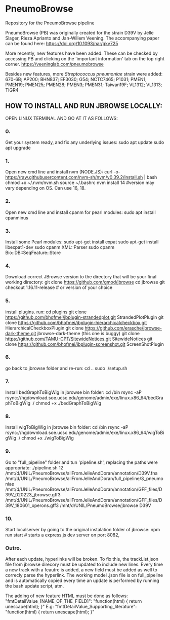 # PneumoBrowse
Repository for the PneumoBrowse pipeline


PneumoBrowse (PB) was originally created for the strain D39V by Jelle Slager, Rieza Aprianto and Jan-Willem Veening. The accompanying paper can be found here: https://doi.org/10.1093/nar/gky725


More recently, new features have been added. These can be checked by accessing PB and clicking on the 'important information' tab on the top right corner.
https://veeninglab.com/pneumobrowse


Besides new features, more *Streptococcus pneumoniae* strain were added: 
670-6B; AP200; BHN837; EF3030; G54; NCTC7465; P1031; PMEN1; PMEN19; PMEN25; PMEN28; PMEN3; PMEN31; Taiwan19F; VL1312; VL1313; TIGR4


## HOW TO INSTALL AND RUN JBROWSE LOCALLY:
OPEN LINUX TERMINAL AND GO AT IT AS FOLLOWS:

### 0.
Get your system ready, and fix any underlying issues:
sudo apt update
sudo apt upgrade

### 1.
Open new cmd line and install nvm (NODE.JS):
curl -o- https://raw.githubusercontent.com/nvm-sh/nvm/v0.39.2/install.sh | bash
chmod +x ~/.nvm/nvm.sh
source ~/.bashrc
nvm install 14 #version may vary depending on OS. Can use 16, 18.

### 2.
Open new cmd line and install cpanm for pearl modules:
sudo apt install cpanminus

### 3.
Install some Pearl modules:
sudo apt-get install expat
sudo apt-get install libexpat1-dev
sudo cpanm XML::Parser
sudo cpanm Bio::DB::SeqFeature::Store

### 4.
Download correct JBrowse version to the directory that will be your final working directory:
git clone https://github.com/gmod/jbrowse
cd jbrowse
git checkout 1.16.11-release  # or version of your choice

### 5.
install plugins. run:
cd plugins
git clone https://github.com/bhofmei/jbplugin-strandedplot.git StrandedPlotPlugin
git clone https://github.com/bhofmei/jbplugin-hierarchicalcheckbox.git HierarchicalCheckboxPlugin
git clone https://github.com/erasche/jbrowse-dark-theme.git jbrowse-dark-theme (this one is buggy)
git clone https://github.com/TAMU-CPT/SitewideNotices.git SitewideNotices
git clone https://github.com/bhofmei/jbplugin-screenshot.git ScreenShotPlugin

### 6.
go back to jbrowse folder and re-run:
cd ..
sudo ./setup.sh

### 7.
Install bedGraphToBigWig in jbrowse bin folder:
cd /bin
rsync -aP rsync://hgdownload.soe.ucsc.edu/genome/admin/exe/linux.x86_64/bedGraphToBigWig ./
chmod +x ./bedGraphToBigWig

### 8.
Install wigToBigWig in jbrowse bin folder:
cd /bin
rsync -aP rsync://hgdownload.soe.ucsc.edu/genome/admin/exe/linux.x86_64/wigToBigWig ./
chmod +x ./wigToBigWig

### 9.
Go to "full_pipeline" folder and tun 'pipeline.sh', replacing the paths were appropriate:
./pipeline.sh 12 /mnt/d/UNIL/PneumoBrowse/allFromJelleAndDoran/annotation/D39V.fna /mnt/d/UNIL/PneumoBrowse/allFromJelleAndDoran/full_pipeline/S_pneumoniae /mnt/d/UNIL/PneumoBrowse/allFromJelleAndDoran/annotation/GFF_files/D39V_020223_jbrowse.gff3 /mnt/d/UNIL/PneumoBrowse/allFromJelleAndDoran/annotation/GFF_files/D39V_180601_operons.gff3 /mnt/d/UNIL/PneumoBrowse/jbrowse D39V

### 10.
Start localserver by going to the original instalation folder of jbrowse:
npm run start  # starts a express.js dev server on port 8082, 

### Outro.
After each update, hyperlinks will be broken. 
To fix this, the trackList.json file from jbrowse direcory must be updated to include new lines.
Every time a new track with a feautre is added, a new field must be added as well to correcly parse the hyperlink.
The working model .json file is on full_pipeline and is automatically copied every time an update is performed by running the bash update script, atm.

The adding of new feature HTML must be done as follows:
"fmtDetailValue_[NAME_OF_THE_FIELD]": "function(html) { return unescape(html); }"
E.g:
"fmtDetailValue_Supporting_literature": "function(html) { return unescape(html); }"
